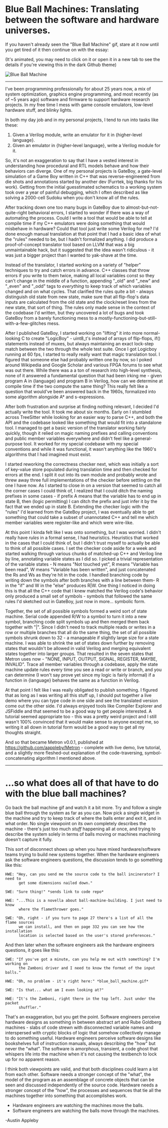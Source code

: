 # Blue Ball Machines: Translating between the software and hardware universes.

If you haven't already seen the "Blue Ball Machine" gif, stare at it now until you get tired of it then continue on with the essay:

(It's animated, you may need to click on it or open it in a new tab to see the details if you're viewing this in the dark Github theme)

![Blue Ball Machine](assets/ball_machine.gif)

----------

I've been programming professionally for about 25 years now, a mix of system optimization, graphics engine programming, and most recently (as of ~5 years ago) software and firmware to support hardware research projects. In my free time I mess with game console emulators, low-level hardware stuff, and blinky lights.

In both my day job and in my personal projects, I tend to run into tasks like these:

1. Given a Verilog module, write an emulator for it in {higher-level language}.
2. Given an emulator in {higher-level language}, write a Verilog module for it.

So, it's not an exaggeration to say that I have a vested interest in understanding how procedural and RTL models behave and how their behaviors can diverge. One of my personal projects is GateBoy, a gate-level simulation of a Game Boy written in C++ that was reverse-engineered from die shots and annotations started by another dev (Furrtek, big thanks for his work). Getting from the initial guesstimated schematics to a working system took over a year of painful debugging, which I often described as like solving a 2000-cell Sudoku when you don't know all of the rules.

After tracking down one too many bugs in GateBoy due to almost-but-not-quite-right behavioral errors, I started to wonder if there was a way of automating the process. Could I write a tool that would be able to tell at compile time if my C++ emulators were doing something that would misbehave in hardware? Could that tool just write some Verilog for me? I'd done enough manual translation at that point that I had a basic idea of what the "rules" needed to be, but I hadn't formalized anything. I did produce a proof-of-concept translator tool based on LLVM that was a big unmaintainable hack, but it suggested that the idea wasn't ridiculous - it was just a bigger project than I wanted to yak-shave at the time.

Instead of the translator, I started working on a variety of "helper" techniques to try and catch errors in advance. C++ classes that throw errors if you write to them twice, making all local variables const so they can't change in the middle of a function, appending "_old" and "_new" and "_even" and "_odd" tags to _everything_ to keep track of which variables changed and on what cycles. That clarified the rules quite a bit - always distinguish old state from new state, make sure that all flip-flop's data inputs are calculated from the old state and the clock/reset lines from the new state, that sort of thing. The rules only made sense in the context of the codebase I'd written, but they uncovered a lot of bugs and took GateBoy from a barely functioning mess to a mostly-functioning-but-still-with-a-few-glitches mess.

After I published GateBoy, I started working on "lifting" it into more normal-looking C to create "LogicBoy" - uint8_t's instead of arrays of flip-flops, if() statements instead of muxes, but always maintaining an exact lock-step match between the two through the whole test suite. Once I got Logicboy running at 60 fps, I started to really really want that magic translation tool. I figured that someone else had probably written one by now, so I poked around Wikipedia and Google Scholar and various FPGA forums to see what was out there. While there was a a ton of research into high-level synthesis, none of it answered a fundamental question that had been irking me - given program A in {language} and program B in Verilog, how can we determine at compile time if the two compute the same thing? This really felt like a question that would've been answered back in the 1960s, formalized into some algorithm alongside A* and s-expressions.

After both frustration and surprise at finding nothing relevant, I decided I'd actually write the tool. It took me about six months. Early on I stumbled across TreeSitter while looking for an easier way to parse C++, and both the API and the codebase looked like something that would fit into a standalone tool. I managed to get a basic version of the translator working fairly quickly, though it relied on magic naming prefixes and calling conventions and public member variables everywhere and didn't feel like a general-purpose tool. It worked for my special codebase with my special conventions and while it was functional, it wasn't anything like the 1960's algorithms that I had imagined must exist.

I started reworking the correctness checker next, which was initially a sort of key-value store populated during translation time and then checked for errors at the end. I split it out into its own module and probably wrote and threw away three full implementations of the checker before settling on the one I have now. As I started to close in on a version that seemed to catch all the corner cases I could think of, I realized that I could ditch the naming prefixes in some cases - if prefix A means that the variable has to end up in state B, then (logic permitting) I can ditch the prefix and just infer it by the fact that we ended up in state B. Extending the checker logic with the "rules" I'd learned from the GateBoy project, I was eventually able to get something that could take a subset of unannotated C++ and tell me which member variables were register-like and which were wire-like.

At this point I kinda felt like I was onto something, but I was worried. I didn't really have _rules_ in a formal sense, I had heuristics. Heuristics that worked in the cases that I could think of, but I didn't trust myself to actually be able to think of all possible cases. I set the checker code aside for a week and started walking through various chunks of matched-up C++ and Verilog line by line, annotating variable states as I did so. I picked a trivial representation of the variable states - N means "Not touched yet", R means "Variable has been read", W means "Variable has been written", and just concatenated the Rs and Ws as they're hit in the code. I handled branching code by writing down the symbols after both branches with a line between them- R in the "if" and W in the "else" produces R|W. One thing I noticed in doing this is that all the C++ code that I knew matched the Verilog code's behavior only produced a small set of symbols - symbols that followed the same rules I'd sketched out in GateBoy, just now in more... symbolic form.

Together, the set of all possible symbols formed a weird sort of state machine. Serial code appended R/W to a symbol to turn it into a new symbol, branching code split symbols up and then merged them back together with "|". Since I didn't need to track multiple reads or writes in a row or multiple branches that all do the same thing, the set of all possible symbols shrunk down to 32 - a manageable if slightly large size for a state machine. I was able to shrink the set of states down further by removing states that wouldn't be allowed in valid Verilog and merging equivalent states together into larger groups. That resulted in the seven states that Metron uses now - "NONE, INPUT, OUTPUT, SIGNAL, REGISTER, MAYBE, INVALID". Trace all member variables through a codebase, apply the state machine update rules every time you see a read or write or branch, and you can determine (I won't say prove yet since my logic is fairly informal) if a function in {language} behaves the same as a function in Verilog.

At that point I felt like I was really obligated to publish something. I figured that as long as I was writing all this stuff up, I should put together a live demo where you can type code in one side and see the translated version come out the other side. I'd always enjoyed tools like Compiler Explorer and JSFiddle and that seemed to be a good way to get people interested. A tutorial seemed appropriate too - this was a pretty weird project and I still wasn't 100% convinced that it would make sense to anyone except me, so writing it all down in tutorial form would be a good way to get all my thoughts straight.

And so that became Metron v0.0.1, published at https://github.com/aappleby/Metron - complete with live demo, live tutorial, and a slightly more fleshed-out explanation of the code-traversing, symbol-concatenating algorithm I mentioned above.

----------

# ...so what does all of that have to do with the blue ball machines?

Go back the ball machine gif and watch it a bit more. Try and follow a single blue ball through the system as far as you can. Now pick a single widget in the machine and try to keep track of where the balls enter and exit it, and in what order. No single viewpoint on its own completely describes the machine - there's just too much _stuff_ happening all at once, and trying to describe the system solely in terms of balls moving or machines machining doesn't capture it fully.

This sort of disconnect shows up when you have mixed hardware/software teams trying to build new systems together. When the hardware engineers ask the software engineers questions, the discussion tends to go something like this:

```
HWE: "Hey, can you send me the source code to the ball incinerator? I need to
      get some dimensions nailed down."

SWE: "Sure thing!" *sends link to code repo*

HWE: "...This is a novella about ball-machine-building. I just need to know
      where the flamethrower goes."

SWE: "Oh, right - if you turn to page 27 there's a list of all the flame sources
      we can install, and then on page 332 you can see how the installation
      location is selected based on the user's stored preferences."
```

And then later when the software engineers ask the hardware engineers questions, it goes like this:

```
SWE: "If you've got a minute, can you help me out with something? I'm working on
      the Zamboni driver and I need to know the format of the input balls."

HWE: "Oh, no problem - it's right here:" *blue_ball_machine.gif*

SWE: "Is that... what am I even looking at?"

HWE: "It's the Zamboni, right there in the top left. Just under the packet
      shuffler."
```

That's an exaggeration, but you get the point. Software engineers perceive hardware designs as something in between abstract art and Rube Goldberg machines - slabs of code strewn with disconnected variable names and interspersed with cryptic blocks of logic that somehow collectively manage to do something useful. Hardware engineers perceive software designs like bookshelves full of instruction manuals, always describing the "how" but never the "what". The software is amorphous, transient, a code ghost that whispers life into the machine when it's not causing the testbench to lock up for no apparent reason.

I think both viewpoints are valid, and that both disciplines could learn a lot from each other. Software needs a stronger concept of the "what", the model of the program as an assemblage of concrete objects that can be seen and discussed independently of the source code. Hardware needs a stronger concept of the "how", the processes and sequences that tie all the machines together into something that accomplishes work.

* Hardware engineers are watching the machines move the balls.
* Software engineers are watching the balls move through the machines.


-Austin Appleby
